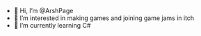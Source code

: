 - 👋 Hi, I’m @ArshPage
- 👀 I’m interested in making games and joining game jams in itch
- 🌱 I’m currently learning C#

<!---
ArshPage/ArshPage is a ✨ special ✨ repository because its `README.md` (this file) appears on your GitHub profile.
You can click the Preview link to take a look at your changes.
--->
